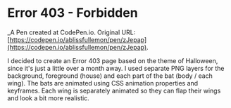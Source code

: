 # Error 403 - Forbidden
 _A Pen created at CodePen.io. Original URL: [https://codepen.io/ablissfullemon/pen/zJepap](https://codepen.io/ablissfullemon/pen/zJepap).

 I decided to create an Error 403 page based on the theme of Halloween, since it's just a little over a month away. I used separate PNG layers for the background, foreground (house) and each part of the bat (body / each wing). The bats are animated using CSS animation properties and keyframes. Each wing is separately animated so they can flap their wings and look a bit more realistic.